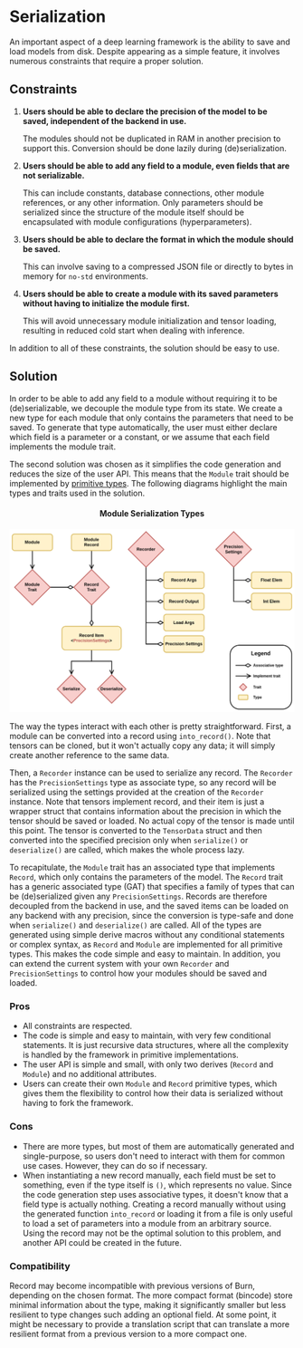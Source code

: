 # Serialization

An important aspect of a deep learning framework is the ability to save and load models from disk.
Despite appearing as a simple feature, it involves numerous constraints that require a proper
solution.

## Constraints

1. **Users should be able to declare the precision of the model to be saved, independent of the
   backend in use.**

   The modules should not be duplicated in RAM in another precision to support this. Conversion
   should be done lazily during (de)serialization.

2. **Users should be able to add any field to a module, even fields that are not serializable.**

   This can include constants, database connections, other module references, or any other
   information. Only parameters should be serialized since the structure of the module itself should
   be encapsulated with module configurations (hyperparameters).

3. **Users should be able to declare the format in which the module should be saved.**

   This can involve saving to a compressed JSON file or directly to bytes in memory for `no-std`
   environments.

4. **Users should be able to create a module with its saved parameters without having to initialize
   the module first.**

   This will avoid unnecessary module initialization and tensor loading, resulting in reduced cold
   start when dealing with inference.

In addition to all of these constraints, the solution should be easy to use.

## Solution

In order to be able to add any field to a module without requiring it to be (de)serializable, we
decouple the module type from its state. We create a new type for each module that only contains the
parameters that need to be saved. To generate that type automatically, the user must either declare
which field is a parameter or a constant, or we assume that each field implements the module trait.

The second solution was chosen as it simplifies the code generation and reduces the size of the user
API. This means that the `Module` trait should be implemented by
[primitive types](https://github.com/tracel-ai/burn/blob/6d96e8d8086d2309c425f2c8a43a8246f8c454d2/crates/burn-core/src/module/param/primitive.rs).
The following diagrams highlight the main types and traits used in the solution.

<div align="center">
<h4>Module Serialization Types</h4>
<img src="./module-serialization.png" width="700px"/>
<div align="left">

The way the types interact with each other is pretty straightforward. First, a module can be
converted into a record using `into_record()`. Note that tensors can be cloned, but it won't
actually copy any data; it will simply create another reference to the same data.

Then, a `Recorder` instance can be used to serialize any record. The `Recorder` has the
`PrecisionSettings` type as associate type, so any record will be serialized using the settings
provided at the creation of the `Recorder` instance. Note that tensors implement record, and their
item is just a wrapper struct that contains information about the precision in which the tensor
should be saved or loaded. No actual copy of the tensor is made until this point. The tensor is
converted to the `TensorData` struct and then converted into the specified precision only when
`serialize()` or `deserialize()` are called, which makes the whole process lazy.

To recapitulate, the `Module` trait has an associated type that implements `Record`, which only
contains the parameters of the model. The `Record` trait has a generic associated type (GAT) that
specifies a family of types that can be (de)serialized given any `PrecisionSettings`. Records are
therefore decoupled from the backend in use, and the saved items can be loaded on any backend with
any precision, since the conversion is type-safe and done when `serialize()` and `deserialize()` are
called. All of the types are generated using simple derive macros without any conditional statements
or complex syntax, as `Record` and `Module` are implemented for all primitive types. This makes the
code simple and easy to maintain. In addition, you can extend the current system with your own
`Recorder` and `PrecisionSettings` to control how your modules should be saved and loaded.

### Pros

- All constraints are respected.
- The code is simple and easy to maintain, with very few conditional statements. It is just
  recursive data structures, where all the complexity is handled by the framework in primitive
  implementations.
- The user API is simple and small, with only two derives (`Record` and `Module`) and no additional
  attributes.
- Users can create their own `Module` and `Record` primitive types, which gives them the flexibility
  to control how their data is serialized without having to fork the framework.

### Cons

- There are more types, but most of them are automatically generated and single-purpose, so users
  don't need to interact with them for common use cases. However, they can do so if necessary.
- When instantiating a new record manually, each field must be set to something, even if the type
  itself is `()`, which represents no value. Since the code generation step uses associative types,
  it doesn't know that a field type is actually nothing. Creating a record manually without using
  the generated function `into_record` or loading it from a file is only useful to load a set of
  parameters into a module from an arbitrary source. Using the record may not be the optimal
  solution to this problem, and another API could be created in the future.

### Compatibility

Record may become incompatible with previous versions of Burn, depending on the chosen format. The
more compact format (bincode) store minimal information about the type, making it significantly
smaller but less resilient to type changes such adding an optional field. At some point, it might be
necessary to provide a translation script that can translate a more resilient format from a previous
version to a more compact one.
